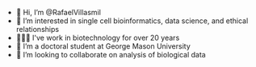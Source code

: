 - 👋 Hi, I’m @RafaelVillasmil
- 👀 I’m interested in single cell bioinformatics, data science, and ethical relationships 
- 👨🏼‍🔬 I've work in biotechnology for over 20 years
- 🌱 I’m a doctoral student at George Mason University
- 💞️ I’m looking to collaborate on analysis of biological data

<!---
RafaelVillasmil/RafaelVillasmil is a ✨ special ✨ repository because its `README.md` (this file) appears on your GitHub profile.
You can click the Preview link to take a look at your changes.
--->
